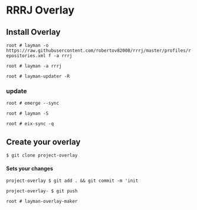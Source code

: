 # RRRJ Overlay

## Install Overlay

`root # layman -o https://raw.githubusercontent.com/robertov82008/rrrj/master/profiles/repositories.xml f -a rrrj`

`root # layman -a rrrj`

`root # layman-updater -R`


### update

`root # emerge --sync`

`root # layman -S`

`root # eix-sync -q`


## Create your overlay

`$ git clone project-overlay`

#### Sets your changes

`project-overlay $ git add . && git commit -m 'init`

`project-overlay- $ git push`

`root # layman-overlay-maker`
